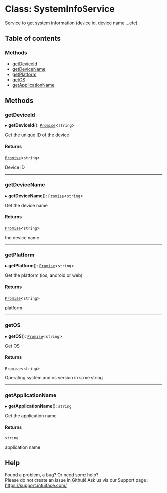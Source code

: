 # Class: SystemInfoService

Service to get system information (device id, device name ...etc)

## Table of contents

### Methods

- [getDeviceId](SystemInfoService.md#getdeviceid)
- [getDeviceName](SystemInfoService.md#getdevicename)
- [getPlatform](SystemInfoService.md#getplatform)
- [getOS](SystemInfoService.md#getos)
- [getApplicationName](SystemInfoService.md#getapplicationname)

## Methods

### getDeviceId

▸ **getDeviceId**(): [`Promise`]( https://developer.mozilla.org/en-US/docs/Web/JavaScript/Reference/Global_Objects/Promise )<`string`\>

Get the unique ID of the device

#### Returns

[`Promise`]( https://developer.mozilla.org/en-US/docs/Web/JavaScript/Reference/Global_Objects/Promise )<`string`\>

Device ID

___

### getDeviceName

▸ **getDeviceName**(): [`Promise`]( https://developer.mozilla.org/en-US/docs/Web/JavaScript/Reference/Global_Objects/Promise )<`string`\>

Get the device name

#### Returns

[`Promise`]( https://developer.mozilla.org/en-US/docs/Web/JavaScript/Reference/Global_Objects/Promise )<`string`\>

the device name

___

### getPlatform

▸ **getPlatform**(): [`Promise`]( https://developer.mozilla.org/en-US/docs/Web/JavaScript/Reference/Global_Objects/Promise )<`string`\>

Get the platform (ios, android or web)

#### Returns

[`Promise`]( https://developer.mozilla.org/en-US/docs/Web/JavaScript/Reference/Global_Objects/Promise )<`string`\>

platform

___

### getOS

▸ **getOS**(): [`Promise`]( https://developer.mozilla.org/en-US/docs/Web/JavaScript/Reference/Global_Objects/Promise )<`string`\>

Get OS

#### Returns

[`Promise`]( https://developer.mozilla.org/en-US/docs/Web/JavaScript/Reference/Global_Objects/Promise )<`string`\>

Operating system and os version in same string

___

### getApplicationName

▸ **getApplicationName**(): `string`

Get the application name

#### Returns

`string`

application name


## Help
Found a problem, a bug? Or need some help?  
Please do not create an issue in Github! Ask us via our Support page : https://support.intuiface.com/